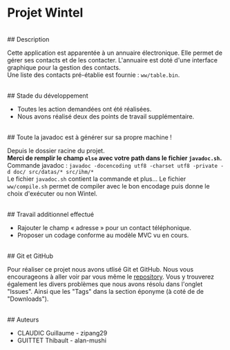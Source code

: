 # Projet Wintel

<br />
## Description

Cette application est apparentée à un annuaire électronique. Elle permet de gérer ses contacts et de les contacter.
L'annuaire est doté d'une interface graphique pour la gestion des contacts.<br />
Une liste des contacts pré-établie est fournie : `ww/table.bin`.

<br />
## Stade du développement

* Toutes les action demandées ont été réalisées.
* Nous avons réalisé deux des points de travail supplémentaire.

<br />
## Toute la javadoc est à générer sur sa propre machine !

Depuis le dossier racine du projet.<br />
<b>Merci de remplir le champ <code>else</code> avec votre path dans le fichier <code>javadoc.sh</code>.</b><br />
Commande javadoc : `javadoc -docencoding utf8 -charset utf8 -private -d doc/ src/datas/* src/ihm/*`<br />
Le fichier `javadoc.sh` contient la commande et plus...
Le fichier `ww/compile.sh` permet de compiler avec le bon encodage puis donne le choix d'exécuter ou non Wintel.

<br />
## Travail additionnel effectué

* Rajouter le champ « adresse » pour un contact téléphonique.
* Proposer un codage conforme au modèle MVC vu en cours.

<br />
## Git et GitHub

Pour réaliser ce projet nous avons utlisé Git et GitHub. Nous vous encourageons à aller voir par vous même le [repository](https://github.com/alan-mushi/Projet-Wintel/). Vous y trouverez également les divers problèmes que nous avons résolu dans l'onglet "Issues". Ainsi que les "Tags" dans la section éponyme (à coté de de "Downloads").
 
<br />
## Auteurs

* CLAUDIC Guillaume - zipang29
* GUITTET Thibault - alan-mushi

